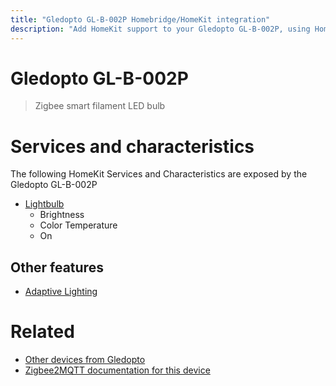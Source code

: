 ```yaml
---
title: "Gledopto GL-B-002P Homebridge/HomeKit integration"
description: "Add HomeKit support to your Gledopto GL-B-002P, using Homebridge, Zigbee2MQTT and homebridge-z2m."
---
```

<!---
This file has been GENERATED using src/docgen/docgen.ts
DO NOT EDIT THIS FILE MANUALLY!
-->
# Gledopto GL-B-002P
> Zigbee smart filament LED bulb


# Services and characteristics
The following HomeKit Services and Characteristics are exposed by
the Gledopto GL-B-002P

* [Lightbulb](../../light.md)
  * Brightness
  * Color Temperature
  * On

## Other features
* [Adaptive Lighting](../../light.md)

# Related
* [Other devices from Gledopto](../index.md#gledopto)
* [Zigbee2MQTT documentation for this device](https://www.zigbee2mqtt.io/devices/GL-B-002P.html)